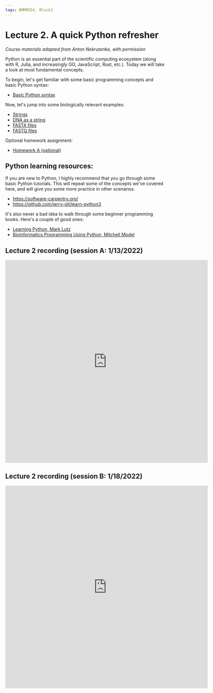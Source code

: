 ```yaml
---
tags: BMMB554, Block1
---
```


# Lecture 2. A quick Python refresher

*Course materials adapted from Anton Nekrutenko, with permission*

Python is an essential part of the scientific computing ecosystem (along with R, Julia, and increasingly GO, JavaScript, Rust, etc.). Today we will take a look at most fundamental concepts. 

To begin, let's get familiar with some basic programming concepts and basic Python syntax:

- [Basic Python syntax](https://colab.research.google.com/github/shaunmahony/BMMB554-2022/blob/master/ipynb/basics.ipynb)

Now, let's jump into some biologically relevant examples:

- [Strings](https://colab.research.google.com/github/shaunmahony/BMMB554-2022/blob/master/ipynb/strings.ipynb)
- [DNA as a string](https://colab.research.google.com/github/shaunmahony/BMMB554-2022/blob/master/ipynb/dna.ipynb)
- [FASTA files](https://colab.research.google.com/github/shaunmahony/BMMB554-2022/blob/master/ipynb/FASTA.ipynb)
- [FASTQ files](https://colab.research.google.com/github/shaunmahony/BMMB554-2022/blob/master/ipynb/FASTQ.ipynb)

Optional homework assignment:
- [Homework A (optional)](https://colab.research.google.com/github/shaunmahony/BMMB554-2022/blob/master/ipynb/homeworkA_optional.ipynb)
## Python learning resources:
If you are new to Python, I highly recommend that you go through some basic Python tutorials. This will repeat some of the concepts we've covered here, and will give you some more practice in other scenarios. 

- https://software-carpentry.org/
- https://github.com/jerry-git/learn-python3

It's also never a bad idea to walk through some beginner programming books. Here's a couple of good ones:

- [Learning Python, Mark Lutz](https://catalog.libraries.psu.edu/catalog/29292470)
- [Bioinformatics Programming Using Python, Mitchell Model](https://catalog.libraries.psu.edu/catalog/29273923)

## Lecture 2 recording (session A: 1/13/2022)
<iframe id="kaltura_player" src="https://cdnapisec.kaltura.com/p/2356971/sp/235697100/embedIframeJs/uiconf_id/41416911/partner_id/2356971?iframeembed=true&playerId=kaltura_player&entry_id=1_7glfw2jo&flashvars[streamerType]=auto&amp;flashvars[localizationCode]=en&amp;flashvars[leadWithHTML5]=true&amp;flashvars[sideBarContainer.plugin]=true&amp;flashvars[sideBarContainer.position]=left&amp;flashvars[sideBarContainer.clickToClose]=true&amp;flashvars[chapters.plugin]=true&amp;flashvars[chapters.layout]=vertical&amp;flashvars[chapters.thumbnailRotator]=false&amp;flashvars[streamSelector.plugin]=true&amp;flashvars[EmbedPlayer.SpinnerTarget]=videoHolder&amp;flashvars[dualScreen.plugin]=true&amp;flashvars[hotspots.plugin]=1&amp;flashvars[Kaltura.addCrossoriginToIframe]=true&amp;&wid=1_oy1h2vpi" width="640" height="640" allowfullscreen webkitallowfullscreen mozAllowFullScreen allow="autoplay *; fullscreen *; encrypted-media *" sandbox="allow-forms allow-same-origin allow-scripts allow-top-navigation allow-pointer-lock allow-popups allow-modals allow-orientation-lock allow-popups-to-escape-sandbox allow-presentation allow-top-navigation-by-user-activation" frameborder="0" title="Kaltura Player"></iframe>


## Lecture 2 recording (session B: 1/18/2022)
<iframe id="kaltura_player" src="https://cdnapisec.kaltura.com/p/2356971/sp/235697100/embedIframeJs/uiconf_id/41416911/partner_id/2356971?iframeembed=true&playerId=kaltura_player&entry_id=1_d90fi4v6&flashvars[streamerType]=auto&amp;flashvars[localizationCode]=en&amp;flashvars[leadWithHTML5]=true&amp;flashvars[sideBarContainer.plugin]=true&amp;flashvars[sideBarContainer.position]=left&amp;flashvars[sideBarContainer.clickToClose]=true&amp;flashvars[chapters.plugin]=true&amp;flashvars[chapters.layout]=vertical&amp;flashvars[chapters.thumbnailRotator]=false&amp;flashvars[streamSelector.plugin]=true&amp;flashvars[EmbedPlayer.SpinnerTarget]=videoHolder&amp;flashvars[dualScreen.plugin]=true&amp;flashvars[hotspots.plugin]=1&amp;flashvars[Kaltura.addCrossoriginToIframe]=true&amp;&wid=1_uk66gglx" width="640" height="640" allowfullscreen webkitallowfullscreen mozAllowFullScreen allow="autoplay *; fullscreen *; encrypted-media *" sandbox="allow-forms allow-same-origin allow-scripts allow-top-navigation allow-pointer-lock allow-popups allow-modals allow-orientation-lock allow-popups-to-escape-sandbox allow-presentation allow-top-navigation-by-user-activation" frameborder="0" title="Kaltura Player"></iframe>